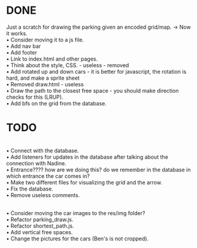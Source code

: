 # DONE

Just a scratch for drawing the parking given an encoded grid/map. -> Now it works.
<br> • Consider moving it to a js file.
<br> • Add nav bar
<br> • Add footer
<br> • Link to index.html and other pages.
<br> • Think about the style, CSS. - useless - removed
<br> • Add rotated up and down cars - it is better for javascript, the rotation is hard, and make a sprite sheet
<br> • Removed draw.html - useless
<br> • Draw the path to the closest free space - you should make direction checks for this (LRUP).
<br> • Add bfs on the grid from the database.

# TODO

<br> • Connect with the database.
<br> • Add listeners for updates in the database after talking about the connection with Nadine.
<br> • Entrance???? how are we doing this? do we remember in the database in which entrance the car comes in?
<br> • Make two different files for visualizing the grid and the arrow.
<br> • Fix the database.
<br> • Remove useless comments.

<br> • Consider moving the car images to the res/img folder?
<br> • Refactor parking_draw.js.
<br> • Refactor shortest_path.js.
<br> • Add vertical free spaces.
<br> • Change the pictures for the cars (Ben's is not cropped).
